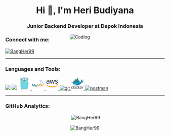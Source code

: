 <h1 align="center">Hi 👋, I'm Heri Budiyana</h1>
<h3 align="center">Junior Backend Developer at Depok Indonesia</h3>
<img align="right" alt="Coding" width="300" src="https://media.giphy.com/media/qgQUggAC3Pfv687qPC/giphy.gif">









<h3 align="left">Connect with me:</h3>
<p align="left">
<a href="https://www.linkedin.com/in/heri-budiyana-78889b1b2/" target="blank"><img align="center" src="https://raw.githubusercontent.com/rahuldkjain/github-profile-readme-generator/master/src/images/icons/Social/linked-in-alt.svg" alt="BangHer99" height="30" width="40" /></a>
</p>


---
<h3 align="left"> Languages and Tools:</h3>
<div align="center"> 

<p align="left"> <img src="https://img.shields.io/badge/Operation-Linux-blue?&logo=linux&logoColor=white" /> 
<img src="https://img.shields.io/badge/Text%20Editor-Visual%20Studio%20Code-blue?&logo=visual%20studio%20code&logoColor=blue" /> 
<a href="https://golang.org" target="_blank" rel="noreferrer"> <img src="https://raw.githubusercontent.com/devicons/devicon/master/icons/go/go-original.svg" alt="go" width="40" height="40"/> </a>
<a href="https://www.mysql.com/" target="_blank" rel="noreferrer"> <img src="https://raw.githubusercontent.com/devicons/devicon/master/icons/mysql/mysql-original-wordmark.svg" alt="mysql" width="40" height="40"/> </a> 
<a href="https://aws.amazon.com" target="_blank" rel="noreferrer"> <img src="https://raw.githubusercontent.com/devicons/devicon/master/icons/amazonwebservices/amazonwebservices-original-wordmark.svg" alt="aws" width="40" height="40"/> </a> 
<a href="https://git-scm.com/" target="_blank" rel="noreferrer"> <img src="https://www.vectorlogo.zone/logos/git-scm/git-scm-icon.svg" alt="git" width="40" height="40"/> </a> 
<a href="https://www.docker.com/" target="_blank" rel="noreferrer"> <img src="https://raw.githubusercontent.com/devicons/devicon/master/icons/docker/docker-original-wordmark.svg" alt="docker" width="40" height="40"/> </a>
<a href="https://postman.com" target="_blank" rel="noreferrer"> <img src="https://www.vectorlogo.zone/logos/getpostman/getpostman-icon.svg" alt="postman" width="40" height="40"/> </a>
 
</p>
</div>

---
<h3 align="left"> GitHub Analytics:</h3>
<div align="center">
<p>&nbsp;<img align="center" src="https://github-readme-stats.vercel.app/api?username=BangHer99&show_icons=true&theme=radical&locale=en" alt="BangHer99" /></p>
<p><img align="center" src="https://github-readme-streak-stats.herokuapp.com/?user=BangHer99&theme=radical&" alt="BangHer99" /></p>
</div>


